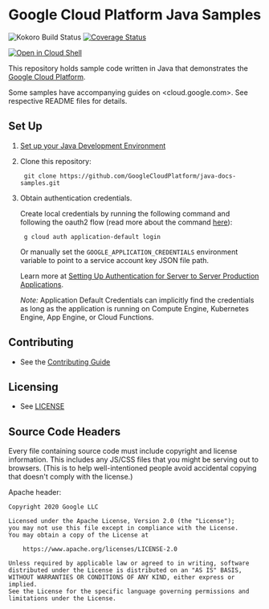 # Google Cloud Platform Java Samples

![Kokoro Build Status](https://storage.googleapis.com/cloud-devrel-kokoro-resources/java/badges/java-docs-samples.png)
[![Coverage Status](https://codecov.io/gh/GoogleCloudPlatform/java-docs-samples/branch/master/graph/badge.svg)](https://codecov.io/gh/GoogleCloudPlatform/java-docs-samples)

<a href="https://console.cloud.google.com/cloudshell/open?git_repo=https://github.com/GoogleCloudPlatform/java-docs-samples&page=editor&open_in_editor=README.md">
<img alt="Open in Cloud Shell" src ="http://gstatic.com/cloudssh/images/open-btn.png"></a>

This repository holds sample code written in Java that demonstrates the
[Google Cloud Platform](https://cloud.google.com/docs/).

Some samples have accompanying guides on <cloud.google.com>. See respective
README files for details.

## Set Up

1. [Set up your Java Development Environment](https://cloud.google.com/java/docs/setup)

1. Clone this repository:

        git clone https://github.com/GoogleCloudPlatform/java-docs-samples.git

1. Obtain authentication credentials.

    Create local credentials by running the following command and following the
    oauth2 flow (read more about the command [here][auth_command]):

        g cloud auth application-default login

    Or manually set the `GOOGLE_APPLICATION_CREDENTIALS` environment variable
    to point to a service account key JSON file path.

    Learn more at [Setting Up Authentication for Server to Server Production Applications](ADC).

    *Note:* Application Default Credentials can implicitly find the credentials as long as the application is running on Compute Engine, Kubernetes Engine, App Engine, or Cloud Functions.

## Contributing

* See the [Contributing Guide](CONTRIBUTING.md)

## Licensing

* See [LICENSE](LICENSE)

## Source Code Headers

Every file containing source code must include copyright and license
information. This includes any JS/CSS files that you might be serving out to
browsers. (This is to help well-intentioned people avoid accidental copying that
doesn't comply with the license.)

Apache header:

    Copyright 2020 Google LLC

    Licensed under the Apache License, Version 2.0 (the "License");
    you may not use this file except in compliance with the License.
    You may obtain a copy of the License at

        https://www.apache.org/licenses/LICENSE-2.0

    Unless required by applicable law or agreed to in writing, software
    distributed under the License is distributed on an "AS IS" BASIS,
    WITHOUT WARRANTIES OR CONDITIONS OF ANY KIND, either express or implied.
    See the License for the specific language governing permissions and
    limitations under the License.

[ADC]: https://developers.google.com/identity/protocols/application-default-credentials
[cred]: http://google.github.io/google-auth-library-java/releases/0.6.0/apidocs/com/google/auth/Credentials.html?is-external=true
[options]: http://googlecloudplatform.github.io/google-cloud-java/0.12.0/apidocs/com/google/cloud/ServiceOptions.Builder.html#setCredentials-com.google.auth.Credentials-
[auth_command]: https://cloud.google.com/sdk/gcloud/reference/beta/auth/application-default/login

